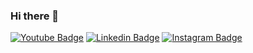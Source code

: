 ### Hi there 👋

<!--
**IgorGuariroba/IgorGuariroba** is a ✨ _special_ ✨ repository because its `README.md` (this file) appears on your GitHub profile.

Here are some ideas to get you started:

- 🔭 I’m currently working on ...
- 🌱 I’m currently learning ...
- 👯 I’m looking to collaborate on ...
- 🤔 I’m looking for help with ...
- 💬 Ask me about ...
- 📫 How to reach me: ...
- 😄 Pronouns: ...
- ⚡ Fun fact: ...
-->
[![Youtube Badge](https://img.shields.io/badge/-Youtube-FF0000?style=flat-square&labelColor=FF0000&logo=youtube&logoColor=white&link=https://www.youtube.com/channel/UCALazdkAkawruudiiU9Dk8Q)](https://www.youtube.com/channel/UCALazdkAkawruudiiU9Dk8Q/featured?view_as=subscriber) [![Linkedin Badge](https://img.shields.io/badge/-LinkedIn-blue?style=flat-square&logo=Linkedin&logoColor=white&link=https://www.linkedin.com/in/igor-ravel/)](https://www.linkedin.com/in/igor-ravel/) [![Instagram Badge](https://img.shields.io/badge/-Instagram-violet?style=flat-square&logo=Instagram&logoColor=white&link=https://www.instagram.com/igor_ravel_/)](https://www.instagram.com/igor_ravel_/)
